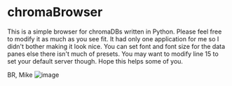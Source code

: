 # chromaBrowser
This is a simple browser for chromaDBs written in Python. Please feel free to modify it as much as you see fit. It had only one application for me so I didn't bother making it look nice. You can set font and font size for the data panes else there isn't much of presets. You may want to modify line 15 to set your default server though.
Hope this helps some of you.

BR, Mike
![image](https://github.com/user-attachments/assets/effa0e1e-3270-4943-838e-c5314811c539)
